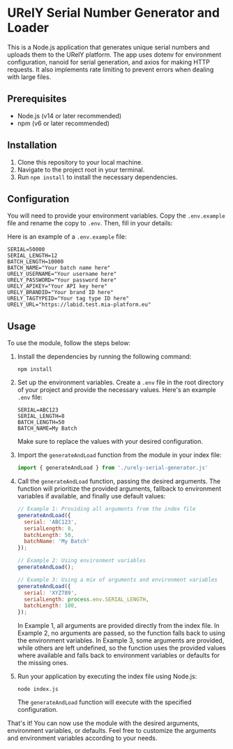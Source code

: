 # URelY Serial Number Generator and Loader

This is a Node.js application that generates unique serial numbers and uploads them to the URelY platform. The app uses dotenv for environment configuration, nanoid for serial generation, and axios for making HTTP requests. It also implements rate limiting to prevent errors when dealing with large files.

## Prerequisites

- Node.js (v14 or later recommended)
- npm (v6 or later recommended)

## Installation

1. Clone this repository to your local machine.
2. Navigate to the project root in your terminal.
3. Run `npm install` to install the necessary dependencies.

## Configuration

You will need to provide your environment variables. Copy the `.env.example` file and rename the copy to `.env`. Then, fill in your details:

Here is an example of a `.env.example` file:

```dotenv
SERIAL=50000
SERIAL_LENGTH=12
BATCH_LENGTH=10000
BATCH_NAME="Your batch name here"
URELY_USERNAME="Your username here"
URELY_PASSWORD="Your password here"
URELY_APIKEY="Your API key here"
URELY_BRANDID="Your brand ID here"
URELY_TAGTYPEID="Your tag type ID here"
URELY_URL="https://labid.test.mia-platform.eu"
```

## Usage

To use the module, follow the steps below:

1. Install the dependencies by running the following command:

   ```shell
   npm install
   ```

2. Set up the environment variables. Create a `.env` file in the root directory of your project and provide the necessary values. Here's an example `.env` file:

   ```
   SERIAL=ABC123
   SERIAL_LENGTH=8
   BATCH_LENGTH=50
   BATCH_NAME=My Batch
   ```

   Make sure to replace the values with your desired configuration.

3. Import the `generateAndLoad` function from the module in your index file:

   ```javascript
   import { generateAndLoad } from './urely-serial-generator.js'
   ```

4. Call the `generateAndLoad` function, passing the desired arguments. The function will prioritize the provided arguments, fallback to environment variables if available, and finally use default values:

   ```javascript
   // Example 1: Providing all arguments from the index file
   generateAndLoad({
     serial: 'ABC123',
     serialLength: 8,
     batchLength: 50,
     batchName: 'My Batch'
   });

   // Example 2: Using environment variables
   generateAndLoad();

   // Example 3: Using a mix of arguments and environment variables
   generateAndLoad({
     serial: 'XYZ789',
     serialLength: process.env.SERIAL_LENGTH,
     batchLength: 100,
   });
   ```

   In Example 1, all arguments are provided directly from the index file. In Example 2, no arguments are passed, so the function falls back to using the environment variables. In Example 3, some arguments are provided, while others are left undefined, so the function uses the provided values where available and falls back to environment variables or defaults for the missing ones.

5. Run your application by executing the index file using Node.js:

   ```shell
   node index.js
   ```

   The `generateAndLoad` function will execute with the specified configuration.

That's it! You can now use the module with the desired arguments, environment variables, or defaults. Feel free to customize the arguments and environment variables according to your needs.
